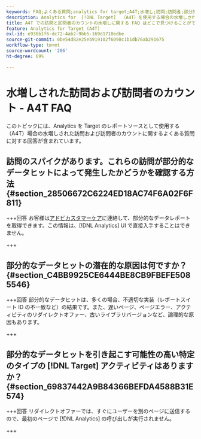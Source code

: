 ```yaml
---
keywords: FAQ;よくある質問;analytics for target;A4T;水増し;訪問;訪問者;部分的なヒット;親なし;親なし;部分ヒット
description: Analytics for  [!DNL Target]  （A4T）を使用する場合の水増しされた訪問と訪問者カウントに関する質問への回答を示します。 「部分的なデータ」を最小化する方法を説明します。
title: A4T での訪問と訪問者のカウントの水増しに関する FAQ はどこで見つけることができますか？
feature: Analytics for Target (A4T)
exl-id: e936b1f6-dc72-4ab2-9bb5-169d1710edbe
source-git-commit: 0be54d82e25eb919102f6098c1b1db76ab291675
workflow-type: tm+mt
source-wordcount: '206'
ht-degree: 69%

---
```


# 水増しされた訪問および訪問者のカウント - A4T FAQ

このトピックには、Analytics を Target のレポートソースとして使用する（A4T）場合の水増しされた訪問および訪問者のカウントに関するよくある質問に対する回答が含まれています。

## 訪問のスパイクがあります。これらの訪問が部分的なデータヒットによって発生したかどうかを確認する方法 {#section_28506672C6224ED18AC74F6A02F6F811}

+++回答
お客様は[アドビカスタマーケア](/help/main/cmp-resources-and-contact-information.md#reference_ACA3391A00EF467B87930A450050077C)に連絡して、部分的なデータレポートを取得できます。この情報は、[!DNL Analytics] UI で直接入手することはできません。

+++

## 部分的なデータヒットの潜在的な原因は何ですか？ {#section_C4BB9925CE6444BE8CB9FBEFE5085546}

+++回答
部分的なデータヒットは、多くの場合、不適切な実装（レポートスイート ID の不一致など）の結果です。また、遅いページ、ページエラー、アクティビティのリダイレクトオファー、古いライブラリバージョンなど、論理的な原因もあります。

+++

## 部分的なデータヒットを引き起こす可能性の高い特定のタイプの [!DNL Target] アクティビティはありますか？ {#section_69837442A9B84366BEFDA4588B31E574}

+++回答
リダイレクトオファーでは、すぐにユーザーを別のページに送信するので、最初のページで [!DNL Analytics] の呼び出しが実行されません。

+++
